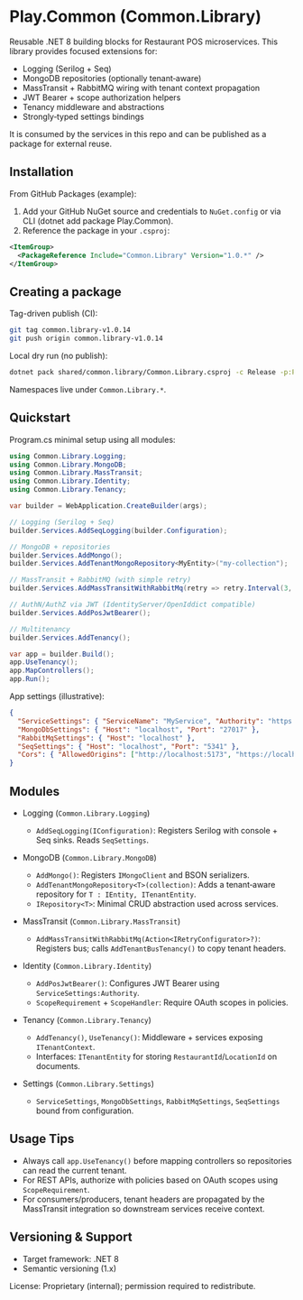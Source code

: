 # Play.Common (Common.Library)

Reusable .NET 8 building blocks for Restaurant POS microservices. This library provides focused extensions for:

- Logging (Serilog + Seq)
- MongoDB repositories (optionally tenant‑aware)
- MassTransit + RabbitMQ wiring with tenant context propagation
- JWT Bearer + scope authorization helpers
- Tenancy middleware and abstractions
- Strongly‑typed settings bindings

It is consumed by the services in this repo and can be published as a package for external reuse.

## Installation

From GitHub Packages (example):

1) Add your GitHub NuGet source and credentials to `NuGet.config` or via CLI (dotnet add package Play.Common).
2) Reference the package in your `.csproj`:

```xml
<ItemGroup>
  <PackageReference Include="Common.Library" Version="1.0.*" />
</ItemGroup>
```


## Creating a package

Tag-driven publish (CI):

```bash
git tag common.library-v1.0.14
git push origin common.library-v1.0.14
```

Local dry run (no publish):

```bash
dotnet pack shared/common.library/Common.Library.csproj -c Release -p:PackageVersion=1.0.14 -o ./packages
```

Namespaces live under `Common.Library.*`.

## Quickstart

Program.cs minimal setup using all modules:

```csharp
using Common.Library.Logging;
using Common.Library.MongoDB;
using Common.Library.MassTransit;
using Common.Library.Identity;
using Common.Library.Tenancy;

var builder = WebApplication.CreateBuilder(args);

// Logging (Serilog + Seq)
builder.Services.AddSeqLogging(builder.Configuration);

// MongoDB + repositories
builder.Services.AddMongo();
builder.Services.AddTenantMongoRepository<MyEntity>("my-collection");

// MassTransit + RabbitMQ (with simple retry)
builder.Services.AddMassTransitWithRabbitMq(retry => retry.Interval(3, TimeSpan.FromSeconds(5)));

// AuthN/AuthZ via JWT (IdentityServer/OpenIddict compatible)
builder.Services.AddPosJwtBearer();

// Multitenancy
builder.Services.AddTenancy();

var app = builder.Build();
app.UseTenancy();
app.MapControllers();
app.Run();
```

App settings (illustrative):

```json
{
  "ServiceSettings": { "ServiceName": "MyService", "Authority": "https://localhost:7163" },
  "MongoDbSettings": { "Host": "localhost", "Port": "27017" },
  "RabbitMqSettings": { "Host": "localhost" },
  "SeqSettings": { "Host": "localhost", "Port": "5341" },
  "Cors": { "AllowedOrigins": ["http://localhost:5173", "https://localhost:5173"] }
}
```

## Modules

- Logging (`Common.Library.Logging`)
  - `AddSeqLogging(IConfiguration)`: Registers Serilog with console + Seq sinks. Reads `SeqSettings`.

- MongoDB (`Common.Library.MongoDB`)
  - `AddMongo()`: Registers `IMongoClient` and BSON serializers.
  - `AddTenantMongoRepository<T>(collection)`: Adds a tenant‑aware repository for `T : IEntity, ITenantEntity`.
  - `IRepository<T>`: Minimal CRUD abstraction used across services.

- MassTransit (`Common.Library.MassTransit`)
  - `AddMassTransitWithRabbitMq(Action<IRetryConfigurator>?)`: Registers bus; calls `AddTenantBusTenancy()` to copy tenant headers.

- Identity (`Common.Library.Identity`)
  - `AddPosJwtBearer()`: Configures JWT Bearer using `ServiceSettings:Authority`.
  - `ScopeRequirement` + `ScopeHandler`: Require OAuth scopes in policies.

- Tenancy (`Common.Library.Tenancy`)
  - `AddTenancy()`, `UseTenancy()`: Middleware + services exposing `ITenantContext`.
  - Interfaces: `ITenantEntity` for storing `RestaurantId`/`LocationId` on documents.

- Settings (`Common.Library.Settings`)
  - `ServiceSettings`, `MongoDbSettings`, `RabbitMqSettings`, `SeqSettings` bound from configuration.

## Usage Tips

- Always call `app.UseTenancy()` before mapping controllers so repositories can read the current tenant.
- For REST APIs, authorize with policies based on OAuth scopes using `ScopeRequirement`.
- For consumers/producers, tenant headers are propagated by the MassTransit integration so downstream services receive context.

## Versioning & Support

- Target framework: .NET 8
- Semantic versioning (1.x)

License: Proprietary (internal); permission required to redistribute.
